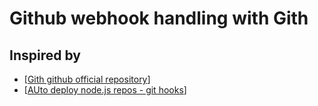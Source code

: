 # Github webhook handling with Gith

## Inspired by
- [[Gith github official repository](https://github.com/danheberden/gith)]
- [[AUto deploy node.js repos - git hooks](https://github.com/danheberden/gith)]